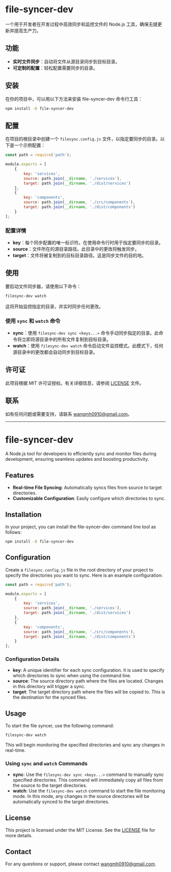 # file-syncer-dev

一个用于开发者在开发过程中高效同步和监控文件的 Node.js 工具，确保无缝更新并提高生产力。

## 功能

- **实时文件同步**：自动将文件从源目录同步到目标目录。
- **可定制的配置**：轻松配置需要同步的目录。

## 安装

在你的项目中，可以用以下方法来安装 file-syncer-dev 命令行工具：

```bash
npm install -D file-syncer-dev
```

## 配置

在项目的根目录中创建一个 `filesync.config.js` 文件，以指定要同步的目录。以下是一个示例配置：

```js
const path = require('path');

module.exports = [
    {
        key: 'services',
        source: path.join(__dirname, './services'),
        target: path.join(__dirname, './dist/services')
    },
    {
        key: 'components',
        source: path.join(__dirname, './src/components'),
        target: path.join(__dirname, './dist/components')
    }
];
```

### 配置详情

- **key**：每个同步配置的唯一标识符。在使用命令行时用于指定要同步的目录。
- **source**：文件所在的源目录路径。此目录中的更改将触发同步。
- **target**：文件将被复制到的目标目录路径。这是同步文件的目的地。

## 使用

要启动文件同步器，请使用以下命令：

```bash
filesync-dev watch
```

这将开始监控指定的目录，并实时同步任何更改。

### 使用 `sync` 和 `watch` 命令

- **sync**：使用 `filesync-dev sync <keys...>` 命令手动同步指定的目录。此命令将立即将源目录中的所有文件复制到目标目录。
- **watch**：使用 `filesync-dev watch` 命令启动文件监控模式。此模式下，任何源目录中的更改都会自动同步到目标目录。

## 许可证

此项目根据 MIT 许可证授权。有关详细信息，请参阅 [LICENSE](LICENSE) 文件。

## 联系

如有任何问题或需要支持，请联系 wangmh0910@gmail.com。

---

# file-syncer-dev

A Node.js tool for developers to efficiently sync and monitor files during development, ensuring seamless updates and boosting productivity.

## Features

- **Real-time File Syncing**: Automatically syncs files from source to target directories.
- **Customizable Configuration**: Easily configure which directories to sync.

## Installation

In your project, you can install the file-syncer-dev command line tool as follows:

```bash
npm install -D file-syncer-dev
```

## Configuration

Create a `filesync.config.js` file in the root directory of your project to specify the directories you want to sync. Here is an example configuration:

```js
const path = require('path');

module.exports = [
    {
        key: 'services',
        source: path.join(__dirname, './services'),
        target: path.join(__dirname, './dist/services')
    },
    {
        key: 'components',
        source: path.join(__dirname, './src/components'),
        target: path.join(__dirname, './dist/components')
    }
];
```

### Configuration Details

- **key**: A unique identifier for each sync configuration. It is used to specify which directories to sync when using the command line.
- **source**: The source directory path where the files are located. Changes in this directory will trigger a sync.
- **target**: The target directory path where the files will be copied to. This is the destination for the synced files.

## Usage

To start the file syncer, use the following command:

```bash
filesync-dev watch
```

This will begin monitoring the specified directories and sync any changes in real-time.

### Using `sync` and `watch` Commands

- **sync**: Use the `filesync-dev sync <keys...>` command to manually sync specified directories. This command will immediately copy all files from the source to the target directories.
- **watch**: Use the `filesync-dev watch` command to start the file monitoring mode. In this mode, any changes in the source directories will be automatically synced to the target directories.

## License

This project is licensed under the MIT License. See the [LICENSE](LICENSE) file for more details.

## Contact

For any questions or support, please contact wangmh0910@gmail.com.
